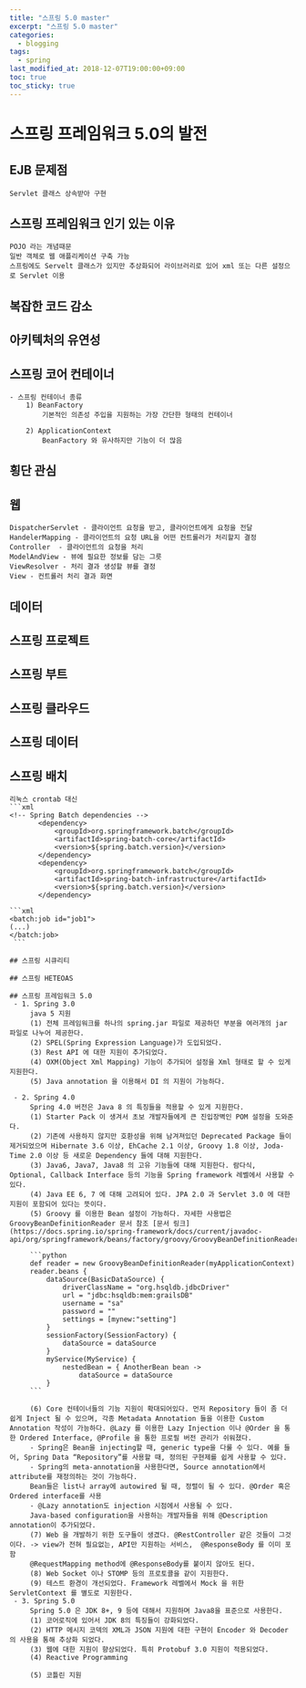 ```yaml
---
title: "스프링 5.0 master"
excerpt: "스프링 5.0 master"
categories:
  - blogging
tags:
  - spring
last_modified_at: 2018-12-07T19:00:00+09:00
toc: true
toc_sticky: true
---
```


# 스프링 프레임워크 5.0의 발전

## EJB 문제점
    Servlet 클래스 상속받아 구현

## 스프링 프레임워크 인기 있는 이유
    POJO 라는 개념때문
    일반 객체로 웹 애플리케이션 구축 가능
    스프링에도 Servelt 클래스가 있지만 추상화되어 라이브러리로 있어 xml 또는 다른 설정으로 Servlet 이용


## 복잡한 코드 감소

## 아키텍처의 유연성

## 스프링 코어 컨테이너
    - 스프링 컨테이너 종류
        1) BeanFactory
            기본적인 의존성 주입을 지원하는 가장 간단한 형태의 컨테이너

        2) ApplicationContext  
            BeanFactory 와 유사하지만 기능이 더 많음


## 횡단 관심

## 웹
    DispatcherServlet - 클라이언트 요청을 받고, 클라이언트에게 요청을 전달
    HandelerMapping - 클라이언트의 요청 URL을 어떤 컨트롤러가 처리할지 결정
    Controller  - 클라이언트의 요청을 처리
    ModelAndView - 뷰에 필요한 정보를 담는 그릇
    ViewResolver - 처리 결과 생성할 뷰를 결정
    View - 컨트롤러 처리 결과 화면

## 데이터
## 스프링 프로젝트

## 스프링 부트

## 스프링 클라우드

## 스프링 데이터

## 스프링 배치
    리눅스 crontab 대신
    ```xml
    <!-- Spring Batch dependencies -->
           <dependency>
               <groupId>org.springframework.batch</groupId>
               <artifactId>spring-batch-core</artifactId>
               <version>${spring.batch.version}</version>
           </dependency>
           <dependency>
               <groupId>org.springframework.batch</groupId>
               <artifactId>spring-batch-infrastructure</artifactId>
               <version>${spring.batch.version}</version>
           </dependency>
   ```
  ```xml
  <batch:job id="job1">
  (...)
</batch:job>
    ```

## 스프링 시큐리티

## 스프링 HETEOAS

## 스프링 프레임워크 5.0
    - 1. Spring 3.0
        java 5 지원
        (1) 전체 프레임워크를 하나의 spring.jar 파일로 제공하던 부분을 여러개의 jar 파일로 나누어 제공한다.
        (2) SPEL(Spring Expression Language)가 도입되었다.
        (3) Rest API 에 대한 지원이 추가되었다.
        (4) OXM(Object Xml Mapping) 기능이 추가되어 설정을 Xml 형태로 할 수 있게 지원한다.
        (5) Java annotation 을 이용해서 DI 의 지원이 가능하다.

    - 2. Spring 4.0
        Spring 4.0 버전은 Java 8 의 특징들을 적용할 수 있게 지원한다.
        (1) Starter Pack 이 생겨서 초보 개발자들에게 큰 진입장벽인 POM 설정을 도와준다.
        (2) 기존에 사용하지 않지만 호환성을 위해 남겨져있던 Deprecated Package 들이 제거되었으며 Hibernate 3.6 이상, EhCache 2.1 이상, Groovy 1.8 이상, Joda-Time 2.0 이상 등 새로운 Dependency 들에 대해 지원한다.
        (3) Java6, Java7, Java8 의 고유 기능들에 대해 지원한다. 람다식, Optional, Callback Interface 등의 기능을 Spring framework 레벨에서 사용할 수 있다.
        (4) Java EE 6, 7 에 대해 고려되어 있다. JPA 2.0 과 Servlet 3.0 에 대한 지원이 포함되어 있다는 뜻이다.
        (5) Groovy 를 이용한 Bean 설정이 가능하다. 자세한 사용법은 GroovyBeanDefinitionReader 문서 참조 [문서 링크](https://docs.spring.io/spring-framework/docs/current/javadoc-api/org/springframework/beans/factory/groovy/GroovyBeanDefinitionReader.html)

        ```python
        def reader = new GroovyBeanDefinitionReader(myApplicationContext)
        reader.beans {
            dataSource(BasicDataSource) {
                driverClassName = "org.hsqldb.jdbcDriver"
                url = "jdbc:hsqldb:mem:grailsDB"
                username = "sa"
                password = ""
                settings = [mynew:"setting"]
            }
            sessionFactory(SessionFactory) {
                dataSource = dataSource
            }
            myService(MyService) {
                nestedBean = { AnotherBean bean ->
                    dataSource = dataSource
            }
        ```   

        (6) Core 컨테이너들의 기능 지원이 확대되어있다. 먼저 Repository 들이 좀 더 쉽게 Inject 될 수 있으며, 각종 Metadata Annotation 들을 이용한 Custom Annotation 작성이 가능하다. @Lazy 를 이용한 Lazy Injection 이나 @Order 을 통한 Ordered Interface, @Profile 을 통한 프로필 버전 관리가 쉬워졌다.
        - Spring은 Bean을 injecting할 때, generic type을 다룰 수 있다. 예를 들어, Spring Data “Repository”를 사용할 때, 정의된 구현제를 쉽게 사용할 수 있다.
        - Spring의 meta-annotation을 사용한다면, Source annotation에서 attribute를 재정의하는 것이 가능하다.
        Bean들은 list나 array에 autowired 될 때, 정렬이 될 수 있다. @Order 혹은 Ordered interface를 사용
        - @Lazy annotation도 injection 시점에서 사용될 수 있다.
        Java-based configuration을 사용하는 개발자들을 위해 @Description annotation이 추가되었다.
        (7) Web 을 개발하기 위한 도구들이 생겼다. @RestController 같은 것들이 그것이다. -> view가 전혀 필요없는, API만 지원하는 서비스,  @ResponseBody 를 이미 포함
        @RequestMapping method에 @ResponseBody를 붙이지 않아도 된다.
        (8) Web Socket 이나 STOMP 등의 프로토콜을 같이 지원한다.
        (9) 테스트 환경이 개선되었다. Framework 레벨에서 Mock 을 위한 ServletContext 를 별도로 지원한다.
    - 3. Spring 5.0
        Spring 5.0 은 JDK 8+, 9 등에 대해서 지원하며 Java8을 표준으로 사용한다.
        (1) 코어로직에 있어서 JDK 8의 특징들이 강화되었다.
        (2) HTTP 메시지 코덱의 XML과 JSON 지원에 대한 구현이 Encoder 와 Decoder 의 사용을 통해 추상화 되었다.
        (3) 웹에 대한 지원이 향상되었다. 특히 Protobuf 3.0 지원이 적용되었다.
        (4) Reactive Programming

        (5) 코틀린 지원
